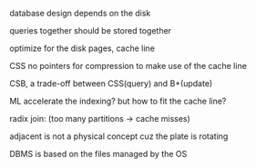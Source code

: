 database design depends on the disk

queries together should be stored together

optimize for the disk pages, cache line

CSS no pointers for compression to make use of the cache line

CSB, a trade-off between CSS(query) and B+(update)

ML accelerate the indexing? but how to fit the cache line?

radix join: (too many partitions -> cache misses)

adjacent is not a physical concept cuz the plate is rotating

DBMS is based on the files managed by the OS